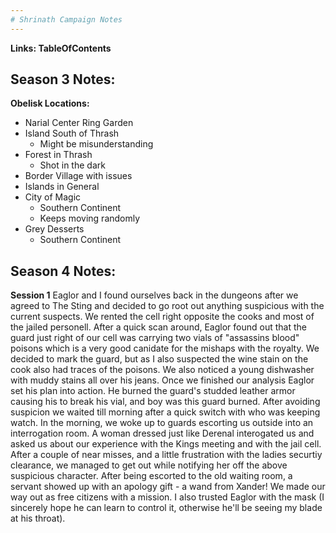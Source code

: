 ```yaml
---
# Shrinath Campaign Notes
---
```


**Links: TableOfContents**

## Season 3 Notes:

**Obelisk Locations:**
- Narial Center Ring Garden
- Island South of Thrash
	- Might be misunderstanding
- Forest in Thrash
	- Shot in the dark
- Border Village with issues
- Islands in General
- City of Magic
	- Southern Continent
	- Keeps moving randomly
- Grey Desserts
	- Southern Continent 


## Season 4 Notes:
**Session 1** Eaglor and I found ourselves back in the dungeons after we agreed to The Sting and decided to go root out anything suspicious with the current suspects. We rented the cell right opposite the cooks and most of the jailed personell. After a quick scan around, Eaglor found out that the guard just right of our cell was carrying two vials of "assassins blood" poisons which is a very good canidate for the mishaps with the royalty. We decided to mark the guard, but as I also suspected the wine stain on the cook also had traces of the poisons. We also noticed a young dishwasher with muddy stains all over his jeans. Once we finished our analysis Eaglor set his plan into action. He burned the guard's studded leather armor causing his to break his vial, and boy was this guard burned. After avoiding suspicion we waited till morning after a quick switch with who was keeping watch. In the morning, we woke up to guards escorting us outside into an interrogation room. A woman dressed just like Derenal interogated us and asked us about our experience with the Kings meeting and with the jail cell. After a couple of near misses, and a little frustration with the ladies securtiy clearance, we managed to get out while notifying her off the above suspicious character. After being escorted to the old waiting room, a servant showed up with an apology gift - a wand from Xander! We made our way out as free citizens with a mission. I also trusted Eaglor with the mask (I sincerely hope he can learn to control it, otherwise he'll be seeing my blade at his throat).

